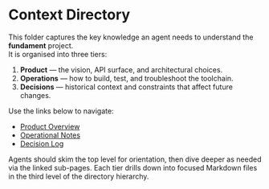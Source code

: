 # Context Directory

This folder captures the key knowledge an agent needs to understand the **fundament** project.  
It is organised into three tiers:

1. **Product** — the vision, API surface, and architectural choices.  
2. **Operations** — how to build, test, and troubleshoot the toolchain.  
3. **Decisions** — historical context and constraints that affect future changes.

Use the links below to navigate:

- [Product Overview](product/README.md)
- [Operational Notes](operations/README.md)
- [Decision Log](decisions/README.md)

Agents should skim the top level for orientation, then dive deeper as needed via the linked sub-pages. Each tier drills down into focused Markdown files in the third level of the directory hierarchy.
